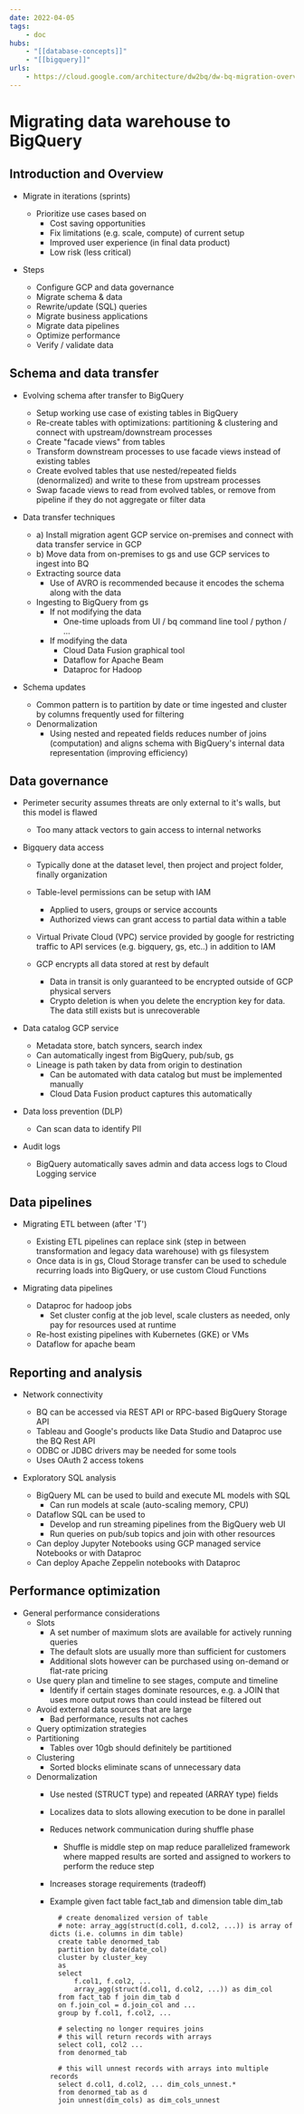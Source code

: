 ```yaml
---
date: 2022-04-05
tags:
    - doc
hubs:
    - "[[database-concepts]]"
    - "[[bigquery]]"
urls:
    - https://cloud.google.com/architecture/dw2bq/dw-bq-migration-overview
---
```


# Migrating data warehouse to BigQuery


## Introduction and Overview

- Migrate in iterations (sprints)
    - Prioritize use cases based on
        - Cost saving opportunities
        - Fix limitations (e.g. scale, compute) of current setup
        - Improved user experience (in final data product)
        - Low risk (less critical)

- Steps
    - Configure GCP and data governance
    - Migrate schema & data
    - Rewrite/update (SQL) queries
    - Migrate business applications
    - Migrate data pipelines
    - Optimize performance
    - Verify / validate data



## Schema and data transfer

- Evolving schema after transfer to BigQuery
    - Setup working use case of existing tables in BigQuery
    - Re-create tables with optimizations: partitioning & clustering and connect with upstream/downstream processes
    - Create "facade views" from tables
    - Transform downstream processes to use facade views instead of existing tables
    - Create evolved tables that use nested/repeated fields (denormalized) and write to these from upstream processes
    - Swap facade views to read from evolved tables, or remove from pipeline if they do not aggregate or filter data

- Data transfer techniques
    - a) Install migration agent GCP service on-premises and connect with data transfer service in GCP
    - b) Move data from on-premises to gs and use GCP services to ingest into BQ
    - Extracting source data
        - Use of AVRO is recommended because it encodes the schema along with the data
    - Ingesting to BigQuery from gs
        - If not modifying the data
            - One-time uploads from UI / bq command line tool / python / ...
        - If modifying the data
            - Cloud Data Fusion graphical tool
            - Dataflow for Apache Beam
            - Dataproc for Hadoop

- Schema updates
    - Common pattern is to partition by date or time ingested and cluster by columns frequently used for filtering
    - Denormalization
        - Using nested and repeated fields reduces number of joins (computation) and aligns schema with BigQuery's internal data representation (improving efficiency)



## Data governance

- Perimeter security assumes threats are only external to it's walls, but this model is flawed
    - Too many attack vectors to gain access to internal networks

- Bigquery data access
    - Typically done at the dataset level, then project and project folder, finally organization
    - Table-level permissions can be setup with IAM
        - Applied to users, groups or service accounts
        - Authorized views can grant access to partial data within a table
    - Virtual Private Cloud (VPC) service provided by google for restricting traffic to API services (e.g. bigquery, gs, etc..) in addition to IAM

    - GCP encrypts all data stored at rest by default
        - Data in transit is only guaranteed to be encrypted outside of GCP physical servers
        - Crypto deletion is when you delete the encryption key for data. The data still exists but is unrecoverable

- Data catalog GCP service
    - Metadata store, batch syncers, search index
    - Can automatically ingest from BigQuery, pub/sub, gs
    - Lineage is path taken by data from origin to destination
        - Can be automated with data catalog but must be implemented manually
        - Cloud Data Fusion product captures this automatically

- Data loss prevention (DLP)
    - Can scan data to identify PII

- Audit logs
    -  BigQuery automatically saves admin and data access logs to Cloud Logging service


## Data pipelines

- Migrating ETL between (after 'T')
    - Existing ETL pipelines can replace sink (step in between transformation and legacy data warehouse) with gs filesystem
    - Once data is in gs, Cloud Storage transfer can be used to schedule recurring loads into BigQuery, or use custom Cloud Functions

- Migrating data pipelines
    - Dataproc for hadoop jobs
        - Set cluster config at the job level, scale clusters as needed, only pay for resources used at runtime
    - Re-host existing pipelines with Kubernetes (GKE) or VMs
    - Dataflow for apache beam

## Reporting and analysis

- Network connectivity
    - BQ can be accessed via REST API or RPC-based BigQuery Storage API
    - Tableau and Google's products like Data Studio and Dataproc use the BQ Rest API
    - ODBC or JDBC drivers may be needed for some tools
    - Uses OAuth 2 access tokens

- Exploratory SQL analysis
    - BigQuery ML can be used to build and execute ML models with SQL
        - Can run models at scale (auto-scaling memory, CPU)
    - Dataflow SQL can be used to
        - Develop and run streaming pipelines from the BigQuery web UI
        - Run queries on pub/sub topics and join with other resources
    - Can deploy Jupyter Notebooks using GCP managed service Notebooks or with Dataproc
    - Can deploy Apache Zeppelin notebooks with Dataproc


## Performance optimization

- General performance considerations
    - Slots
        - A set number of maximum slots are available for actively running queries
        - The default slots are usually more than sufficient for customers
        - Additional slots however can be purchased using on-demand or flat-rate pricing
    - Use query plan and timeline to see stages, compute and timeline
        - Identify if certain stages dominate resources, e.g. a JOIN that uses more output rows than could instead be filtered out
    - Avoid external data sources that are large
        - Bad performance, results not caches
    - Query optimization strategies
    - Partitioning
        - Tables over 10gb should definitely be partitioned
    - Clustering
        - Sorted blocks eliminate scans of unnecessary data
    - Denormalization
        - Use nested (STRUCT type) and repeated (ARRAY type) fields
        - Localizes data to slots allowing execution to be done in parallel
        - Reduces network communication during shuffle phase
            - Shuffle is middle step on map reduce parallelized framework where mapped results are sorted and assigned to workers to perform the reduce step
        - Increases storage requirements (tradeoff)
        - Example given fact table fact_tab and dimension table dim_tab

                # create denomalized version of table
                # note: array_agg(struct(d.col1, d.col2, ...)) is array of dicts (i.e. columns in dim table)
                create table denormed_tab
                partition by date(date_col)
                cluster by cluster_key
                as
                select
                    f.col1, f.col2, ...
                    array_agg(struct(d.col1, d.col2, ...)) as dim_col
                from fact_tab f join dim_tab d
                on f.join_col = d.join_col and ...
                group by f.col1, f.col2, ...

                # selecting no longer requires joins
                # this will return records with arrays
                select col1, col2 ...
                from denormed_tab

                # this will unnest records with arrays into multiple records
                select d.col1, d.col2, ... dim_cols_unnest.*
                from denormed_tab as d
                join unnest(dim_cols) as dim_cols_unnest




